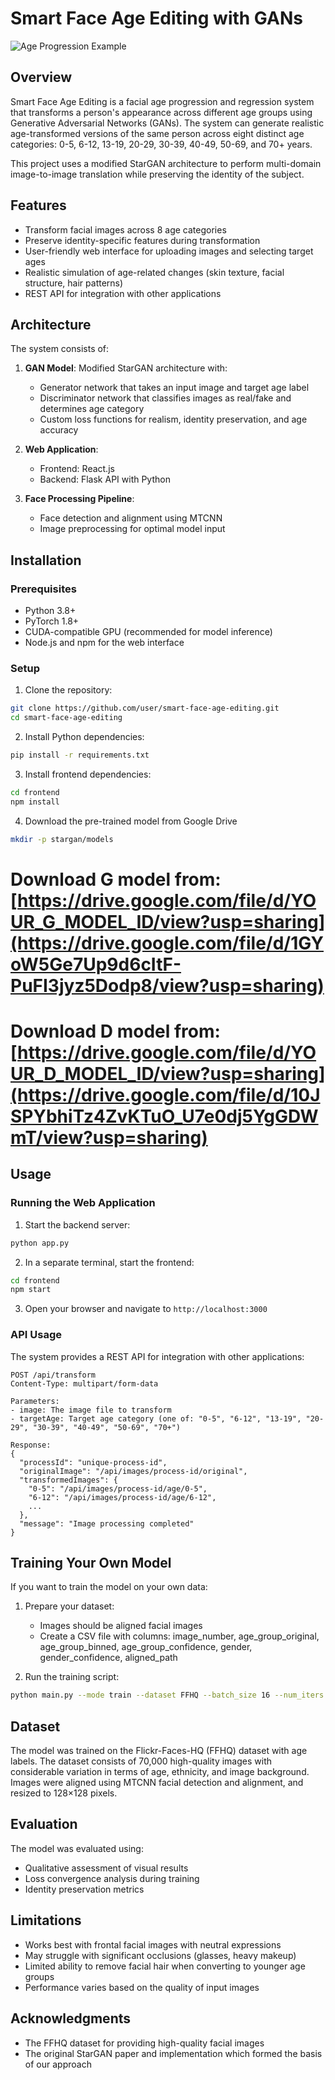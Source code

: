 # Smart Face Age Editing with GANs

![Age Progression Example](https://github.com/user/smart-face-age-editing/raw/main/examples/age_progression_example.jpg)

## Overview

Smart Face Age Editing is a facial age progression and regression system that transforms a person's appearance across different age groups using Generative Adversarial Networks (GANs). The system can generate realistic age-transformed versions of the same person across eight distinct age categories: 0-5, 6-12, 13-19, 20-29, 30-39, 40-49, 50-69, and 70+ years.

This project uses a modified StarGAN architecture to perform multi-domain image-to-image translation while preserving the identity of the subject.

## Features

- Transform facial images across 8 age categories
- Preserve identity-specific features during transformation
- User-friendly web interface for uploading images and selecting target ages
- Realistic simulation of age-related changes (skin texture, facial structure, hair patterns)
- REST API for integration with other applications

## Architecture

The system consists of:

1. **GAN Model**: Modified StarGAN architecture with:
   - Generator network that takes an input image and target age label
   - Discriminator network that classifies images as real/fake and determines age category
   - Custom loss functions for realism, identity preservation, and age accuracy

2. **Web Application**:
   - Frontend: React.js
   - Backend: Flask API with Python

3. **Face Processing Pipeline**:
   - Face detection and alignment using MTCNN
   - Image preprocessing for optimal model input

## Installation

### Prerequisites

- Python 3.8+
- PyTorch 1.8+
- CUDA-compatible GPU (recommended for model inference)
- Node.js and npm for the web interface

### Setup

1. Clone the repository:
```bash
git clone https://github.com/user/smart-face-age-editing.git
cd smart-face-age-editing
```

2. Install Python dependencies:
```bash
pip install -r requirements.txt
```

3. Install frontend dependencies:
```bash
cd frontend
npm install
```

4. Download the pre-trained model from Google Drive
```bash
mkdir -p stargan/models
```
# Download G model from: [https://drive.google.com/file/d/YOUR_G_MODEL_ID/view?usp=sharing](https://drive.google.com/file/d/1GYoW5Ge7Up9d6cItF-PuFI3jyz5Dodp8/view?usp=sharing)
# Download D model from: [https://drive.google.com/file/d/YOUR_D_MODEL_ID/view?usp=sharing](https://drive.google.com/file/d/10JSPYbhiTz4ZvKTuO_U7e0dj5YgGDWmT/view?usp=sharing)

## Usage

### Running the Web Application

1. Start the backend server:
```bash
python app.py
```

2. In a separate terminal, start the frontend:
```bash
cd frontend
npm start
```

3. Open your browser and navigate to `http://localhost:3000`

### API Usage

The system provides a REST API for integration with other applications:

```
POST /api/transform
Content-Type: multipart/form-data

Parameters:
- image: The image file to transform
- targetAge: Target age category (one of: "0-5", "6-12", "13-19", "20-29", "30-39", "40-49", "50-69", "70+")

Response:
{
  "processId": "unique-process-id",
  "originalImage": "/api/images/process-id/original",
  "transformedImages": {
    "0-5": "/api/images/process-id/age/0-5",
    "6-12": "/api/images/process-id/age/6-12",
    ...
  },
  "message": "Image processing completed"
}
```

## Training Your Own Model

If you want to train the model on your own data:

1. Prepare your dataset:
   - Images should be aligned facial images
   - Create a CSV file with columns: image_number, age_group_original, age_group_binned, age_group_confidence, gender, gender_confidence, aligned_path

2. Run the training script:
```bash
python main.py --mode train --dataset FFHQ --batch_size 16 --num_iters 200000 --ffhq_image_dir your_aligned_faces --ffhq_attr_path your_dataset.csv
```

## Dataset

The model was trained on the Flickr-Faces-HQ (FFHQ) dataset with age labels. The dataset consists of 70,000 high-quality images with considerable variation in terms of age, ethnicity, and image background. Images were aligned using MTCNN facial detection and alignment, and resized to 128×128 pixels.

## Evaluation

The model was evaluated using:
- Qualitative assessment of visual results
- Loss convergence analysis during training
- Identity preservation metrics

## Limitations

- Works best with frontal facial images with neutral expressions
- May struggle with significant occlusions (glasses, heavy makeup)
- Limited ability to remove facial hair when converting to younger age groups
- Performance varies based on the quality of input images

## Acknowledgments

- The FFHQ dataset for providing high-quality facial images
- The original StarGAN paper and implementation which formed the basis of our approach
